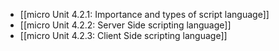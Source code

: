 - [[micro Unit 4.2.1: Importance and types of script language]]
- [[micro Unit 4.2.2: Server Side scripting language]]
- [[micro Unit 4.2.3: Client Side scripting language]]